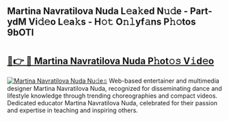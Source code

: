 ## Martina Navratilova Nuda L𝚎a𝚔ed N𝚞𝚍e - Part-ydM Vi𝚍𝚎o L𝚎a𝚔s - H𝚘𝚝 O𝚗𝚕yf𝚊ns P𝚑𝚘tos 9bOTl

# <h2><a href="http://kf0eamv.oniu.top/?m=Martina+Navratilova+Nuda">🔗👉 🔴 Martina Navratilova Nuda P𝚑ot𝚘𝚜 V𝚒d𝚎o</a></h2>

[![Martina Navratilova Nuda Nu𝚍e𝚜](https://i.imgur.com/0qMVB7G.gif)](http://kf0eamv.oniu.top/?m=Martina+Navratilova+Nuda)
Web-based entertainer and multimedia designer Martina Navratilova Nuda, recognized for disseminating dance and lifestyle knowledge through trending choreographies and compact videos. Dedicated educator Martina Navratilova Nuda, celebrated for their passion and expertise in teaching and inspiring others.  

